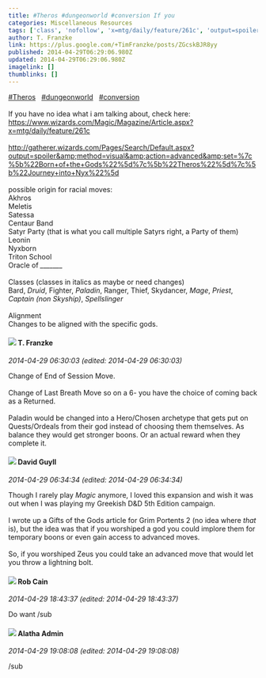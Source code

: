 ```yaml
---
title: #Theros #dungeonworld #conversion If you
categories: Miscellaneous Resources
tags: ['class', 'nofollow', 'x=mtg/daily/feature/261c', 'output=spoiler']
author: T. Franzke
link: https://plus.google.com/+TimFranzke/posts/ZGcskBJR8yy
published: 2014-04-29T06:29:06.980Z
updated: 2014-04-29T06:29:06.980Z
imagelink: []
thumblinks: []
---
```


 <a rel="nofollow" class="ot-hashtag" href="https://plus.google.com/s/%23Theros/posts">#Theros</a>     <a rel="nofollow" class="ot-hashtag" href="https://plus.google.com/s/%23dungeonworld/posts">#dungeonworld</a>     <a rel="nofollow" class="ot-hashtag" href="https://plus.google.com/s/%23conversion/posts">#conversion</a>   <br /><br />If you have no idea what i am talking about, check here: <br /><a href="https://www.wizards.com/Magic/Magazine/Article.aspx?x=mtg/daily/feature/261c" class="ot-anchor">https://www.wizards.com/Magic/Magazine/Article.aspx?x=mtg/daily/feature/261c</a><br /><br /><a href="http://gatherer.wizards.com/Pages/Search/Default.aspx?output=spoiler&amp;method=visual&amp;action=advanced&amp;set=%7c%5b%22Born+of+the+Gods%22%5d%7c%5b%22Theros%22%5d%7c%5b%22Journey+into+Nyx%22%5d" class="ot-anchor">http://gatherer.wizards.com/Pages/Search/Default.aspx?output=spoiler&amp;method=visual&amp;action=advanced&amp;set=%7c%5b%22Born+of+the+Gods%22%5d%7c%5b%22Theros%22%5d%7c%5b%22Journey+into+Nyx%22%5d</a><br /><br />possible origin for racial moves: <br />Akhros<br />Meletis<br />Satessa<br />Centaur Band <br />Satyr Party (that is what you call multiple Satyrs right, a Party of them)<br />Leonin <br />Nyxborn <br />Triton School<br />Oracle of <i>_______</i><br /><br />Classes (classes in italics as maybe or need changes) <br />Bard, <i>Druid</i>, Fighter, <i>Paladin</i>, Ranger, Thief, Skydancer, <i>Mage</i>, <i>Priest</i>, <i>Captain (non Skyship)</i>, <i>Spellslinger</i> <br /><br />Alignment<br />Changes to be aligned with the specific gods. 
<div id='comment z12uersxxnr4vpxq004chrfb3r3xupugn5o'>
  <h4><img src='{{site.baseurl}}//images/avatars/110330901807759406775_photo.jpg'> T. Franzke</h4>
      <p><cite>2014-04-29 06:30:03 (edited: 2014-04-29 06:30:03)</cite></p>
        <p>Change of End of Session Move.<br /><br />Change of Last Breath Move so on a 6- you have the choice of coming back as a Returned. <br /><br />Paladin would be changed into a Hero/Chosen archetype that gets put on Quests/Ordeals from their god instead of choosing them themselves. As balance they would get stronger boons. Or an actual reward when they complete it. </p>
</div>
        

<div id='comment z12uersxxnr4vpxq004chrfb3r3xupugn5o'>
  <h4><img src='{{site.baseurl}}//images/avatars/117134143142507309944_photo.jpg'> David Guyll</h4>
      <p><cite>2014-04-29 06:34:34 (edited: 2014-04-29 06:34:34)</cite></p>
        <p>Though I rarely play <i>Magic</i> anymore, I loved this expansion and wish it was out when I was playing my Greekish D&amp;D 5th Edition campaign.<br /><br />I wrote up a Gifts of the Gods article for Grim Portents 2 (no idea where <i>that</i> is), but the idea was that if you worshiped a god you could implore them for temporary boons or even gain access to advanced moves.<br /><br />So, if you worshiped Zeus you could take an advanced move that would let you throw a lightning bolt.</p>
</div>
        

<div id='comment z12uersxxnr4vpxq004chrfb3r3xupugn5o'>
  <h4><img src='{{site.baseurl}}//images/avatars/109642651284569232843_photo.jpg'> Rob Cain</h4>
      <p><cite>2014-04-29 18:43:37 (edited: 2014-04-29 18:43:37)</cite></p>
        <p>Do want /sub</p>
</div>
        

<div id='comment z12uersxxnr4vpxq004chrfb3r3xupugn5o'>
  <h4><img src='{{site.baseurl}}//images/avatars/114497244043856990142_photo.jpg'> Alatha Admin</h4>
      <p><cite>2014-04-29 19:08:08 (edited: 2014-04-29 19:08:08)</cite></p>
        <p>/sub</p>
</div>
        